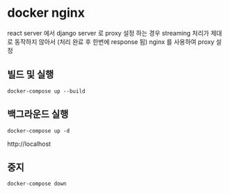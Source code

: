 # docker nginx
react server 에서 django server 로 proxy 설정 하는 경우 streaming 처리가 제대로 동작하지 않아서 (처리 완료 후 한번에 response 됨) nginx 를 사용하여 proxy 설정

## 빌드 및 실행
```shell
docker-compose up --build
```

## 백그라운드 실행
```shell
docker-compose up -d
```

http://localhost

## 중지
```shell
docker-compose down
```
